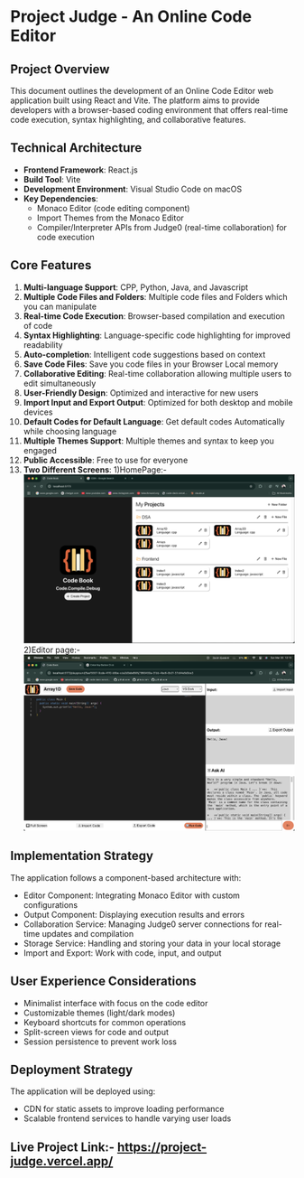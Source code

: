 # Project Judge - An Online Code Editor

## Project Overview
This document outlines the development of an Online Code Editor web application built using React and Vite. The platform aims to provide developers with a browser-based coding environment that offers real-time code execution, syntax highlighting, and collaborative features.

## Technical Architecture
- **Frontend Framework**: React.js
- **Build Tool**: Vite
- **Development Environment**: Visual Studio Code on macOS
- **Key Dependencies**:
  - Monaco Editor (code editing component)
  - Import Themes from the Monaco Editor
  - Compiler/Interpreter APIs from Judge0 (real-time collaboration) for code execution

## Core Features
1. **Multi-language Support**: CPP, Python, Java, and Javascript
2. **Multiple Code Files and Folders**: Multiple code files and Folders which you can manipulate
3. **Real-time Code Execution**: Browser-based compilation and execution of code
4. **Syntax Highlighting**: Language-specific code highlighting for improved readability
5. **Auto-completion**: Intelligent code suggestions based on context
6. **Save Code Files**: Save you code files in your Browser Local memory
7. **Collaborative Editing**: Real-time collaboration allowing multiple users to edit simultaneously
8. **User-Friendly Design**: Optimized and interactive for new users
9. **Import Input and Export Output**: Optimized for both desktop and mobile devices
10. **Default Codes for Default Language**: Get default codes Automatically while choosing language
11. **Multiple Themes Support**: Multiple themes and syntax to keep you engaged
12. **Public Accessible**: Free to use for everyone
13. **Two Different Screens**: 1)HomePage:- ![alt text](image.png) 2)Editor page:- ![alt text](image-1.png)

## Implementation Strategy
The application follows a component-based architecture with:
- Editor Component: Integrating Monaco Editor with custom configurations
- Output Component: Displaying execution results and errors
- Collaboration Service: Managing Judge0 server connections for real-time updates and compilation
- Storage Service: Handling and storing your data in your local storage 
- Import and Export: Work with code, input, and output

## User Experience Considerations
- Minimalist interface with focus on the code editor
- Customizable themes (light/dark modes)
- Keyboard shortcuts for common operations
- Split-screen views for code and output
- Session persistence to prevent work loss

## Deployment Strategy
The application will be deployed using:
- CDN for static assets to improve loading performance
- Scalable frontend services to handle varying user loads

## Live Project Link:- https://project-judge.vercel.app/
